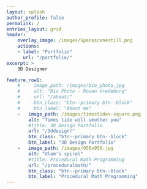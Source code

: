 ```yaml
---
layout: splash
author_profile: false
permalink: /
entries_layout: grid
header:
    overlay_image: /images/Spacescenestill.png
    actions:
    - label: "Portfolio"
      url: "/portfolio/"
excerpt: >
    3D Designer

feature_row1:
    # -   image_path: /images/bio_photo.jpg
    #     alt: "Bio Photo - Rowan Vredeburg"
    #     url: "/about/"
    #     btn_class: "btn--primary btn--block"
    #     btn_label: "About me"
    -   image_path: /images/timestides-square.png
        alt: "Times tide will smother you"
        #title: 3D Design Portfolio
        url: "/3ddesign/"
        btn_class: "btn--primary btn--block"
        btn_label: "3D Design Portfolio"
    -   image_path: /images/950x950.jpg
        alt: "Ulam's spiral"
        #title: Procedural Math Programming
        url: "/proceduralmath/"
        btn_class: "btn--primary btn--block"
        btn_label: "Procedural Math Programming"
---
```


<!-- {% include feature_row id="feature_row1" %} -->

<!-- <div class="archive">
    <div class="archive__item">
        <a href="/3ddesign/">
            <img src="/images/timestides-square.png" alt="Times tide will smother you"/>
        </a>
    </div>
    <div class="archive__item">
        <a href="/proceduralmath/">
            <img src="/images/950x950.jpg" alt="Ulam spiral"/>
        </a>
    </div>
</div> -->
